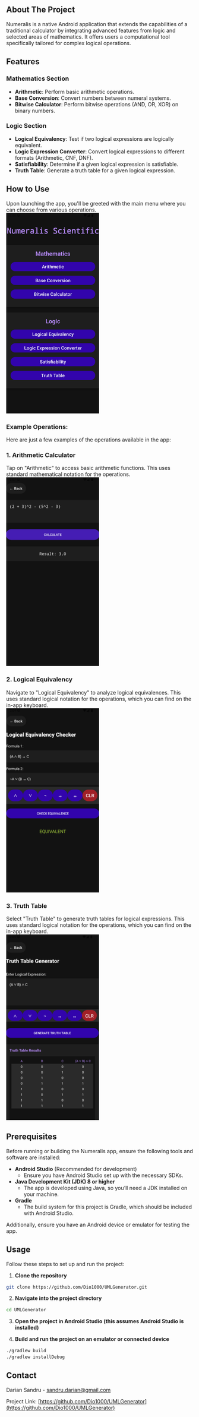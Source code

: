## About The Project

Numeralis is a native Android application that extends the capabilities of a traditional calculator by integrating advanced features from logic and selected areas of mathematics. It offers users a computational tool specifically tailored for complex logical operations.

## Features

### Mathematics Section
- **Arithmetic**: Perform basic arithmetic operations.
- **Base Conversion**: Convert numbers between numeral systems.
- **Bitwise Calculator**: Perform bitwise operations (AND, OR, XOR) on binary numbers.

### Logic Section
- **Logical Equivalency**: Test if two logical expressions are logically equivalent.
- **Logic Expression Converter**: Convert logical expressions to different formats (Arithmetic, CNF, DNF).
- **Satisfiability**: Determine if a given logical expression is satisfiable.
- **Truth Table**: Generate a truth table for a given logical expression.

## How to Use

Upon launching the app, you'll be greeted with the main menu where you can choose from various operations.  
<img src="screenshots/main_menu.png" width="250"/>

### Example Operations:

Here are just a few examples of the operations available in the app:

### 1. **Arithmetic Calculator**  
Tap on "Arithmetic" to access basic arithmetic functions. This uses standard mathematical notation for the operations.  
<img src="screenshots/arithmetic.png" width="250"/>

### 2. **Logical Equivalency**  
Navigate to "Logical Equivalency" to analyze logical equivalences. This uses standard logical notation for the operations, which you can find on the in-app keyboard.  
<img src="screenshots/logical_equivalency.png" width="250"/>

### 3. **Truth Table**  
Select "Truth Table" to generate truth tables for logical expressions. This uses standard logical notation for the operations, which you can find on the in-app keyboard.  
<img src="screenshots/truth_table.png" width="250"/>

## Prerequisites

Before running or building the Numeralis app, ensure the following tools and software are installed:

- **Android Studio** (Recommended for development)
  - Ensure you have Android Studio set up with the necessary SDKs.
- **Java Development Kit (JDK) 8 or higher**
  - The app is developed using Java, so you’ll need a JDK installed on your machine.
- **Gradle**
  - The build system for this project is Gradle, which should be included with Android Studio.

Additionally, ensure you have an Android device or emulator for testing the app.

## Usage 

Follow these steps to set up and run the project:

1. **Clone the repository**
```bash
git clone https://github.com/Dio1000/UMLGenerator.git
```

2. **Navigate into the project directory**
```bash
cd UMLGenerator
```

3. **Open the project in Android Studio (this assumes Android Studio is installed)**

4. **Build and run the project on an emulator or connected device**
```bash
./gradlew build
./gradlew installDebug
```

## Contact

Darian Sandru - sandru.darian@gmail.com

Project Link: [https://github.com/Dio1000/UMLGenerator](https://github.com/Dio1000/UMLGenerator)

